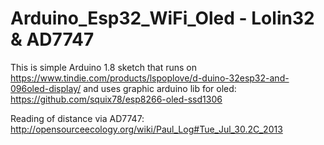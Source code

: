 # Arduino_Esp32_WiFi_Oled - Lolin32 & AD7747

This is simple Arduino 1.8 sketch that runs on https://www.tindie.com/products/lspoplove/d-duino-32esp32-and-096oled-display/
and uses graphic arduino lib for oled: https://github.com/squix78/esp8266-oled-ssd1306

Reading of distance via AD7747:
http://opensourceecology.org/wiki/Paul_Log#Tue_Jul_30.2C_2013

